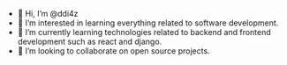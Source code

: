 - 👋 Hi, I’m @ddi4z
- 👀 I’m interested in learning everything related to software development.
- 🌱 I’m currently learning technologies related to backend and frontend development such as react and django.
- 💞️ I’m looking to collaborate on open source projects.


<!---
ddi4z/ddi4z is a ✨ special ✨ repository because its `README.md` (this file) appears on your GitHub profile.
You can click the Preview link to take a look at your changes.
--->
